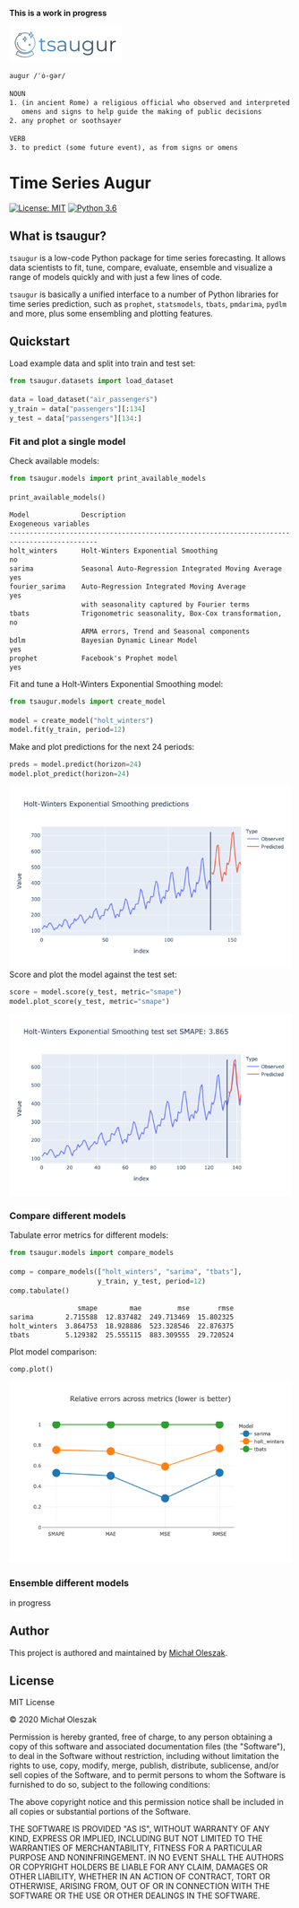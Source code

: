 **This is a work in progress**

![](img/logo.png)

```
augur /ˈȯ-gər/

NOUN
1. (in ancient Rome) a religious official who observed and interpreted 
   omens and signs to help guide the making of public decisions
2. any prophet or soothsayer

VERB
3. to predict (some future event), as from signs or omens
```

# Time Series Augur
[![License: MIT](https://img.shields.io/badge/License-MIT-blue.svg)](https://opensource.org/licenses/MIT)
[![Python 3.6](https://img.shields.io/badge/python-3.7-blue.svg)](https://www.python.org/downloads/release/python-360/)

## What is tsaugur?
`tsaugur` is a low-code Python package for time series forecasting. It allows data scientists to fit, tune, compare, evaluate, ensemble  and visualize a range of models quickly and with just a few lines of code.  

`tsaugur` is basically a unified interface to a number of Python libraries for time series prediction, such as `prophet`, `statsmodels`, `tbats`, `pmdarima`, `pydlm` and more, plus some ensembling and plotting features.

## Quickstart
Load example data and split into train and test set:
```python
from tsaugur.datasets import load_dataset

data = load_dataset("air_passengers")
y_train = data["passengers"][:134]
y_test = data["passengers"][134:]
```
### Fit and plot a single model
Check available models:
```python
from tsaugur.models import print_available_models

print_available_models()
```
```buildoutcfg
Model             Description                                           Exogeneous variables
--------------------------------------------------------------------------------------------
holt_winters      Holt-Winters Exponential Smoothing                    no
sarima            Seasonal Auto-Regression Integrated Moving Average    yes
fourier_sarima    Auto-Regression Integrated Moving Average             yes
                  with seasonality captured by Fourier terms
tbats             Trigonometric seasonality, Box-Cox transformation,    no
                  ARMA errors, Trend and Seasonal components
bdlm              Bayesian Dynamic Linear Model                         yes
prophet           Facebook's Prophet model                              yes
```
Fit and tune a Holt-Winters Exponential Smoothing model:
```python
from tsaugur.models import create_model

model = create_model("holt_winters")
model.fit(y_train, period=12)
```
Make and plot predictions for the next 24 periods:
```python
preds = model.predict(horizon=24)
model.plot_predict(horizon=24)
```
![](img/predict_plot.png)
Score and plot the model against the test set:
```python
score = model.score(y_test, metric="smape")
model.plot_score(y_test, metric="smape")
```
![](img/score_plot.png)
### Compare different models
Tabulate error metrics for different models:
```python
from tsaugur.models import compare_models

comp = compare_models(["holt_winters", "sarima", "tbats"],
                      y_train, y_test, period=12)
comp.tabulate()
```
```buildoutcfg
                 smape        mae         mse       rmse
sarima        2.715588  12.837482  249.713469  15.802325
holt_winters  3.864753  18.928886  523.328546  22.876375
tbats         5.129382  25.555115  883.309555  29.720524
```
Plot model comparison:
```python
comp.plot()
```
![](img/model_comparison_plot.png)
### Ensemble different models
in progress


## Author
This project is authored and maintained by [Michał Oleszak](https://michaloleszak.github.io/).

## License
MIT License

© 2020 Michał Oleszak

Permission is hereby granted, free of charge, to any person obtaining a copy
of this software and associated documentation files (the "Software"), to deal
in the Software without restriction, including without limitation the rights
to use, copy, modify, merge, publish, distribute, sublicense, and/or sell
copies of the Software, and to permit persons to whom the Software is
furnished to do so, subject to the following conditions:

The above copyright notice and this permission notice shall be included in all
copies or substantial portions of the Software.

THE SOFTWARE IS PROVIDED "AS IS", WITHOUT WARRANTY OF ANY KIND, EXPRESS OR
IMPLIED, INCLUDING BUT NOT LIMITED TO THE WARRANTIES OF MERCHANTABILITY,
FITNESS FOR A PARTICULAR PURPOSE AND NONINFRINGEMENT. IN NO EVENT SHALL THE
AUTHORS OR COPYRIGHT HOLDERS BE LIABLE FOR ANY CLAIM, DAMAGES OR OTHER
LIABILITY, WHETHER IN AN ACTION OF CONTRACT, TORT OR OTHERWISE, ARISING FROM,
OUT OF OR IN CONNECTION WITH THE SOFTWARE OR THE USE OR OTHER DEALINGS IN THE
SOFTWARE. 


